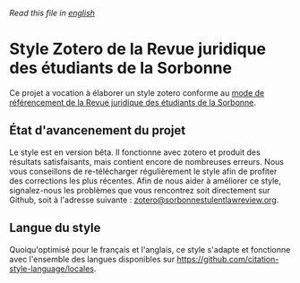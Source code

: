 *Read this file in [english](./readme-en.md)*

# Style Zotero de la Revue juridique des étudiants de la Sorbonne

 Ce projet a vocation à élaborer un style zotero conforme au [mode de référencement de la Revue juridique des étudiants de la Sorbonne](https://sorbonnestudentlawreview.org/charters/charte-fr.pdf).

 ## État d'avancenement du projet

 Le style est en version bêta. Il fonctionne avec zotero et produit des résultats satisfaisants, mais contient encore de nombreuses erreurs. Nous vous conseillons de re-télécharger régulièrement le style afin de profiter des corrections les plus récentes.
Afin de nous aider à améliorer ce style, signalez-nous les problèmes que vous rencontrez soit directement sur Github, soit à l'adresse suivante : zotero@sorbonnestulentlawreview.org.

## Langue du style
Quoiqu'optimisé pour le français et l'anglais, ce style s'adapte et fonctionne avec l'ensemble des langues disponibles sur https://github.com/citation-style-language/locales.
